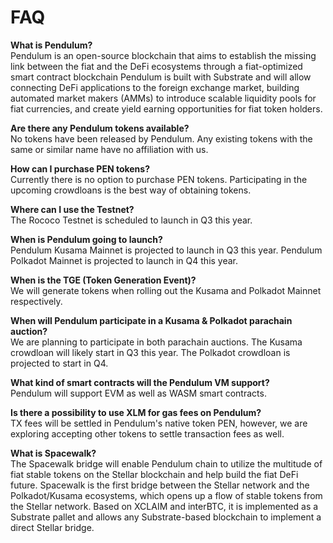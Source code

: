 # FAQ

**What is Pendulum?** \
Pendulum is an open-source blockchain that aims to establish the missing link between the fiat and the DeFi ecosystems through a fiat-optimized smart contract blockchain Pendulum is built with Substrate and will allow connecting DeFi applications to the foreign exchange market, building automated market makers (AMMs) to introduce scalable liquidity pools for fiat currencies, and create yield earning opportunities for fiat token holders.

**Are there any Pendulum tokens available?** \
No tokens have been released by Pendulum. Any existing tokens with the same or similar name have no affiliation with us.

**How can I purchase PEN tokens?** \
Currently there is no option to purchase PEN tokens. Participating in the upcoming crowdloans is the best way of obtaining tokens.

**Where can I use the Testnet?** \
The Rococo Testnet is scheduled to launch in Q3 this year.

**When is Pendulum going to launch?** \
Pendulum Kusama Mainnet is projected to launch in Q3 this year. Pendulum Polkadot Mainnet is projected to launch in Q4 this year.

**When is the TGE (Token Generation Event)?** \
We will generate tokens when rolling out the Kusama and Polkadot Mainnet respectively.

**When will Pendulum participate in a Kusama & Polkadot parachain auction?** \
We are planning to participate in both parachain auctions. The Kusama crowdloan will likely start in Q3 this year. The Polkadot crowdloan is projected to start in Q4.

**What kind of smart contracts will the Pendulum VM support?** \
Pendulum will support EVM as well as WASM smart contracts.

**Is there a possibility to use XLM for gas fees on Pendulum?** \
TX fees will be settled in Pendulum's native token PEN, however, we are exploring accepting other tokens to settle transaction fees as well.

**What is Spacewalk?** \
The Spacewalk bridge will enable Pendulum chain to utilize the multitude of fiat stable tokens on the Stellar blockchain and help build the fiat DeFi future. Spacewalk is the first bridge between the Stellar network and the Polkadot/Kusama ecosystems, which opens up a flow of stable tokens from the Stellar network. Based on XCLAIM and interBTC, it is implemented as a Substrate pallet and allows any Substrate-based blockchain to implement a direct Stellar bridge.
